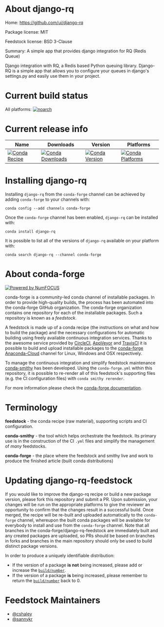 <!--
# -*- mode: jinja -*-
-->

About django-rq
===============

Home: https://github.com/ui/django-rq

Package license: MIT

Feedstock license: BSD 3-Clause

Summary: A simple app that provides django integration for RQ (Redis Queue)

Django integration with RQ, a Redis based Python queuing library. Django-RQ
is a simple app that allows you to configure your queues in django's settings.py
and easily use them in your project.


Current build status
====================

All platforms:
[![noarch](https://img.shields.io/circleci/project/github/conda-forge/django-rq-feedstock/master.svg?label=noarch)](https://circleci.com/gh/conda-forge/django-rq-feedstock)

Current release info
====================

| Name | Downloads | Version | Platforms |
| --- | --- | --- | --- |
| [![Conda Recipe](https://img.shields.io/badge/recipe-django--rq-green.svg)](https://anaconda.org/conda-forge/django-rq) | [![Conda Downloads](https://img.shields.io/conda/dn/conda-forge/django-rq.svg)](https://anaconda.org/conda-forge/django-rq) | [![Conda Version](https://img.shields.io/conda/vn/conda-forge/django-rq.svg)](https://anaconda.org/conda-forge/django-rq) | [![Conda Platforms](https://img.shields.io/conda/pn/conda-forge/django-rq.svg)](https://anaconda.org/conda-forge/django-rq) |

Installing django-rq
====================

Installing `django-rq` from the `conda-forge` channel can be achieved by adding `conda-forge` to your channels with:

```
conda config --add channels conda-forge
```

Once the `conda-forge` channel has been enabled, `django-rq` can be installed with:

```
conda install django-rq
```

It is possible to list all of the versions of `django-rq` available on your platform with:

```
conda search django-rq --channel conda-forge
```


About conda-forge
=================

[![Powered by NumFOCUS](https://img.shields.io/badge/powered%20by-NumFOCUS-orange.svg?style=flat&colorA=E1523D&colorB=007D8A)](http://numfocus.org)

conda-forge is a community-led conda channel of installable packages.
In order to provide high-quality builds, the process has been automated into the
conda-forge GitHub organization. The conda-forge organization contains one repository
for each of the installable packages. Such a repository is known as a *feedstock*.

A feedstock is made up of a conda recipe (the instructions on what and how to build
the package) and the necessary configurations for automatic building using freely
available continuous integration services. Thanks to the awesome service provided by
[CircleCI](https://circleci.com/), [AppVeyor](https://www.appveyor.com/)
and [TravisCI](https://travis-ci.org/) it is possible to build and upload installable
packages to the [conda-forge](https://anaconda.org/conda-forge)
[Anaconda-Cloud](https://anaconda.org/) channel for Linux, Windows and OSX respectively.

To manage the continuous integration and simplify feedstock maintenance
[conda-smithy](https://github.com/conda-forge/conda-smithy) has been developed.
Using the ``conda-forge.yml`` within this repository, it is possible to re-render all of
this feedstock's supporting files (e.g. the CI configuration files) with ``conda smithy rerender``.

For more information please check the [conda-forge documentation](https://conda-forge.org/docs/).

Terminology
===========

**feedstock** - the conda recipe (raw material), supporting scripts and CI configuration.

**conda-smithy** - the tool which helps orchestrate the feedstock.
                   Its primary use is in the construction of the CI ``.yml`` files
                   and simplify the management of *many* feedstocks.

**conda-forge** - the place where the feedstock and smithy live and work to
                  produce the finished article (built conda distributions)


Updating django-rq-feedstock
============================

If you would like to improve the django-rq recipe or build a new
package version, please fork this repository and submit a PR. Upon submission,
your changes will be run on the appropriate platforms to give the reviewer an
opportunity to confirm that the changes result in a successful build. Once
merged, the recipe will be re-built and uploaded automatically to the
`conda-forge` channel, whereupon the built conda packages will be available for
everybody to install and use from the `conda-forge` channel.
Note that all branches in the conda-forge/django-rq-feedstock are
immediately built and any created packages are uploaded, so PRs should be based
on branches in forks and branches in the main repository should only be used to
build distinct package versions.

In order to produce a uniquely identifiable distribution:
 * If the version of a package **is not** being increased, please add or increase
   the [``build/number``](https://conda.io/docs/user-guide/tasks/build-packages/define-metadata.html#build-number-and-string).
 * If the version of a package **is** being increased, please remember to return
   the [``build/number``](https://conda.io/docs/user-guide/tasks/build-packages/define-metadata.html#build-number-and-string)
   back to 0.

Feedstock Maintainers
=====================

* [@cshaley](https://github.com/cshaley/)
* [@sannykr](https://github.com/sannykr/)

